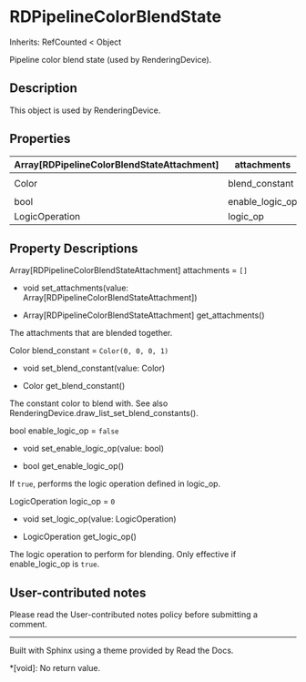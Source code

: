 # RDPipelineColorBlendState

Inherits: RefCounted < Object

Pipeline color blend state (used by RenderingDevice).

## Description

This object is used by RenderingDevice.

## Properties

Array[RDPipelineColorBlendStateAttachment] | attachments | `[]`  
---|---|---  
Color | blend_constant | `Color(0, 0, 0, 1)`  
bool | enable_logic_op | `false`  
LogicOperation | logic_op | `0`  
  
## Property Descriptions

Array[RDPipelineColorBlendStateAttachment] attachments = `[]`

  * void set_attachments(value: Array[RDPipelineColorBlendStateAttachment])

  * Array[RDPipelineColorBlendStateAttachment] get_attachments()

The attachments that are blended together.

Color blend_constant = `Color(0, 0, 0, 1)`

  * void set_blend_constant(value: Color)

  * Color get_blend_constant()

The constant color to blend with. See also
RenderingDevice.draw_list_set_blend_constants().

bool enable_logic_op = `false`

  * void set_enable_logic_op(value: bool)

  * bool get_enable_logic_op()

If `true`, performs the logic operation defined in logic_op.

LogicOperation logic_op = `0`

  * void set_logic_op(value: LogicOperation)

  * LogicOperation get_logic_op()

The logic operation to perform for blending. Only effective if enable_logic_op
is `true`.

## User-contributed notes

Please read the User-contributed notes policy before submitting a comment.

* * *

Built with Sphinx using a theme provided by Read the Docs.

  *[void]: No return value.

